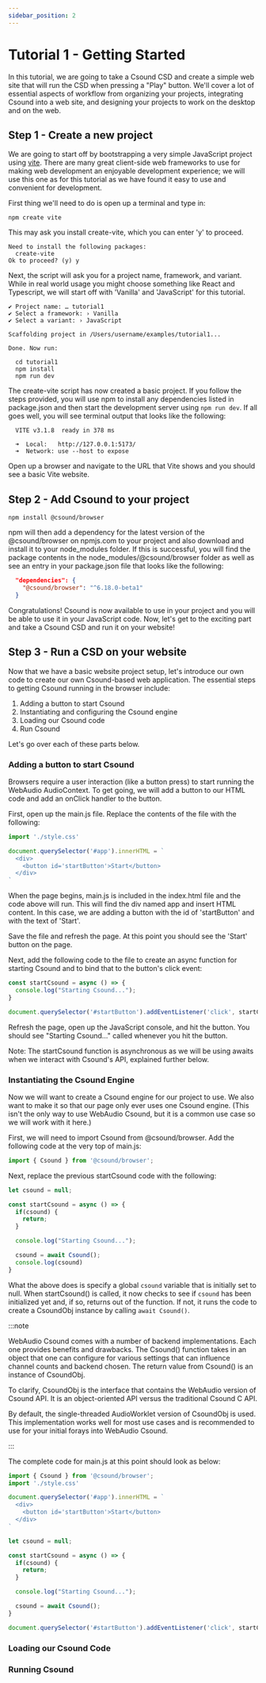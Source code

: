 ```yaml
---
sidebar_position: 2
---
```


# Tutorial 1 - Getting Started 

In this tutorial, we are going to take a Csound CSD and create a simple web site that will run the CSD when pressing a "Play" button. We'll cover a lot of essential aspects of workflow from organizing your projects, integrating Csound into a web site, and designing your projects to work on the desktop and on the web. 

## Step 1 - Create a new project

We are going to start off by bootstrapping a very simple JavaScript project using [vite](https://vitejs.dev/). There are many great client-side web frameworks to use for making web development an enjoyable development experience; we will use this one as for this tutorial as we have found it easy to use and convenient for development.

First thing we'll need to do is open up a terminal and type in:

```npm create vite```

This may ask you install create-vite, which you can enter 'y' to proceed.

```
Need to install the following packages:
  create-vite
Ok to proceed? (y) y
```

Next, the script will ask you for a project name, framework, and variant. While in real world usage you might choose something like React and Typescript, we will start off with 'Vanilla' and 'JavaScript' for this tutorial.

```
✔ Project name: … tutorial1
✔ Select a framework: › Vanilla
✔ Select a variant: › JavaScript

Scaffolding project in /Users/username/examples/tutorial1...

Done. Now run:

  cd tutorial1
  npm install
  npm run dev
```

The create-vite script has now created a basic project. If you follow the steps provided, you will use npm to install any dependencies listed in package.json and then start the development server using `npm run dev`. If all goes well, you will see terminal output that looks like the following:

```
  VITE v3.1.8  ready in 378 ms

  ➜  Local:   http://127.0.0.1:5173/
  ➜  Network: use --host to expose
```

Open up a browser and navigate to the URL that Vite shows and you should see a basic Vite website. 

## Step 2 - Add Csound to your project

```npm install @csound/browser```

npm will then add a dependency for the latest version of the @csound/browser on npmjs.com to your project and also download and install it to your node_modules folder. If this is successful, you will find the package contents in the node_modules/@csound/browser folder as well as see an entry in your package.json file that looks like the following:

```json
  "dependencies": {
    "@csound/browser": "^6.18.0-beta1"
  }
```

Congratulations! Csound is now available to use in your project and you will be able to use it in your JavaScript code. Now, let's get to the exciting part and take a Csound CSD and run it on your website!

## Step 3 - Run a CSD on your website 

Now that we have a basic website project setup, let's introduce our own code to create our own Csound-based web application. The essential steps to getting Csound running in the browser include:

1. Adding a button to start Csound
2. Instantiating and configuring the Csound engine
3. Loading our Csound code
4. Run Csound

Let's go over each of these parts below.

### Adding a button to start Csound

Browsers require a user interaction (like a button press) to start running the WebAudio AudioContext. To get going, we will add a button to our HTML code and add an onClick handler to the button.  

First, open up the main.js file. Replace the contents of the file with the following:

```js
import './style.css'

document.querySelector('#app').innerHTML = `
  <div>
    <button id='startButton'>Start</button>
  </div>
`
```

When the page begins, main.js is included in the index.html file and the code above will run. This will find the div named app and insert HTML content. In this case, we are adding a button with the id of 'startButton' and with the text of 'Start'. 

Save the file and refresh the page. At this point you should see the 'Start' button on the page. 

Next, add the following code to the file to create an async function for starting Csound and to bind that to the button's click event:

```js
const startCsound = async () => {
  console.log("Starting Csound...");
}

document.querySelector('#startButton').addEventListener('click', startCsound);
```

Refresh the page, open up the JavaScript console, and hit the button. You should see "Starting Csound..." called whenever you hit the button. 

Note: The startCsound function is asynchronous as we will be using awaits when we interact with Csound's API, explained further below. 

### Instantiating the Csound Engine

Now we will want to create a Csound engine for our project to use. We also want to make it so that our page only ever uses one Csound engine. (This isn't the only way to use WebAudio Csound, but it is a common use case so we will work with it here.)

First, we will need to import Csound from @csound/browser. Add the following code at the very top of main.js:

```js
import { Csound } from '@csound/browser';
```

Next, replace the previous startCsound code with the following:

```js
let csound = null;

const startCsound = async () => {
  if(csound) {
    return;
  }

  console.log("Starting Csound...");

  csound = await Csound();
  console.log(csound) 
}
```

What the above does is specify a global `csound` variable that is initially set to null.  When startCsound() is called, it now checks to see if `csound` has been initialized yet and, if so, returns out of the function. If not, it runs the code to create a CsoundObj instance by calling `await Csound()`. 

:::note 

WebAudio Csound comes with a number of backend implementations. Each one provides benefits and drawbacks. The Csound() function takes in an object that one can configure for various settings that can influence channel counts and backend chosen.  The return value from Csound() is an instance of CsoundObj.

To clarify, CsoundObj is the interface that contains the WebAudio version of Csound API. It is an object-oriented API versus the traditional Csound C API. 

By default, the single-threaded AudioWorklet version of CsoundObj is used. This implementation works well for most use cases and is recommended to use for your initial forays into WebAudio Csound.

:::

The complete code for main.js at this point should look as below:

```js
import { Csound } from '@csound/browser';
import './style.css'

document.querySelector('#app').innerHTML = `
  <div>
    <button id='startButton'>Start</button>
  </div>
`

let csound = null;

const startCsound = async () => {
  if(csound) {
    return;
  }

  console.log("Starting Csound...");

  csound = await Csound();
}

document.querySelector('#startButton').addEventListener('click', startCsound);
```

### Loading our Csound Code

### Running Csound

